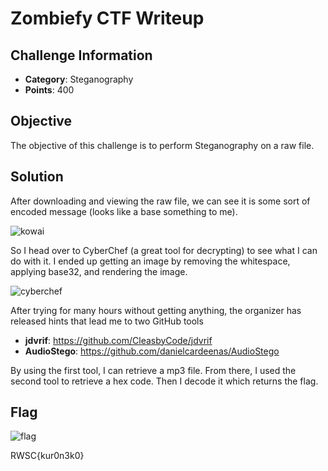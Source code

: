 # Zombiefy CTF Writeup

## Challenge Information
- **Category**: Steganography  
- **Points**: 400

## Objective
The objective of this challenge is to perform Steganography on a raw file. 

## Solution
After downloading and viewing the raw file, we can see it is some sort of encoded message (looks like a base something to me). 

![kowai](https://github.com/cyh0205/rawsec2024--Write-Up/assets/92976242/6d0a9c5c-0b6c-43d0-87a9-2903ab3b0c55)


So I head over to CyberChef (a great tool for decrypting) to see what I can do with it. I ended up getting an image by removing the whitespace, applying base32, and rendering the image.

![cyberchef](https://github.com/cyh0205/rawsec2024--Write-Up/assets/92976242/654d6afd-70c5-40d9-a1e5-0141ea2d1d8e)

After trying for many hours without getting anything, the organizer has released hints that lead me to two GitHub tools
- **jdvrif**: https://github.com/CleasbyCode/jdvrif
- **AudioStego**: https://github.com/danielcardeenas/AudioStego

By using the first tool, I can retrieve a mp3 file. From there, I used the second tool to retrieve a hex code. Then I decode it which returns the flag.

## Flag

![flag](https://github.com/cyh0205/rawsec2024--Write-Up/assets/92976242/b77135fb-0416-4a7c-8b6e-c3a2164129a3)

RWSC{kur0n3k0}
